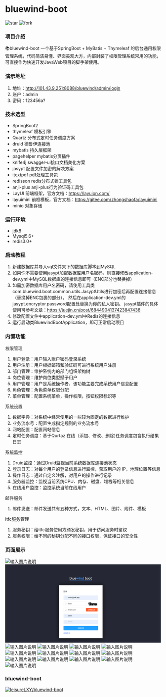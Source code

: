 # bluewind-boot

<a href='https://gitee.com/leisureLXY/bluewind-boot/stargazers'><img src='https://gitee.com/leisureLXY/bluewind-boot/badge/star.svg?theme=dark' alt='star'></img></a>
<a href='https://gitee.com/leisureLXY/bluewind-boot/members'><img src='https://gitee.com/leisureLXY/bluewind-boot/badge/fork.svg?theme=dark' alt='fork'></img></a>

### 项目介绍
📚bluewind-boot 一个基于SpringBoot + MyBatis + Thymeleaf 的后台通用权限管理系统，代码简洁易懂、界面美观大方，内部封装了权限管理系统常用的功能，可直接作为快速开发JavaWeb项目的脚手架使用。

### 演示地址
01.  地址：<a target="_blank" href="http://101.43.9.251:8088/bluewind/admin/login">http://101.43.9.251:8088/bluewind/admin/login</a>
01.  账户：admin
01.  密码：123456a?

### 技术选型
- SpringBoot2
- thymeleaf 模板引擎
- Quartz 分布式定时任务调度方案
- druid 德鲁伊连接池
- mybatis 持久层框架
- pagehelper mybatis分页插件
- knife4j swagger-ui接口文档美化方案
- jasypt 配置文件加密的解决方案
- itextpdf pdf处理工具包
- redisson redis分布式锁工具包
- anji-plus anji-plus行为验证码工具包
- LayUI 前端框架，官方文档：https://layuion.com/
- layuimini 前框模板，官方文档：https://gitee.com/zhongshaofa/layuimini
- minio 对象存储

### 运行环境
- jdk8
- Mysql5.6+
- redis3.0+

### 启动教程

01.  新建数据库并导入sql文件夹下的数据库脚本到MySQL
02.  如果你不需要使用jasypt加密数据库用户名密码，则直接修改application-dev.yml中MySQL数据库的连接信息即可（ENC部分也替换掉）
03.  如需加密数据库用户名密码，请使用工具类com.bluewind.boot.common.utils.JasyptUtils进行加密后再配置连接信息（替换掉ENC包裹的部分），
  然后在application-dev.yml的jasypt.encryptor.password配置处替换为你的私人密钥。
  jasypt插件的具体使用可参考文章：https://juejin.cn/post/6844904137423847438
04.  修改配置文件中application-dev.yml中Redis的连接信息
05.  运行启动类BluewindBootApplication，即可正常启动项目

### 内置功能
权限管理
01.  用户登录：用户输入账户密码登录系统
02.  用户注册：用户根据邮箱和验证码可进行系统用户注册
03.  部门管理：维护系统内的部门组织架构树
04.  岗位管理：维护岗位类型赋予用户
05.  用户管理：用户是系统操作者，该功能主要完成系统用户信息配置
06.  角色管理：角色菜单权限分配
07.  菜单管理：配置系统菜单，操作权限，按钮权限标识等

系统设置
01.  数据字典：对系统中经常使用的一些较为固定的数据进行维护
02.  业务流水号：配置生成指定规则的业务流水号
03.  网站配置：配置网站信息
04.  定时任务调度：基于Qurtaz 在线（添加、修改、删除)任务调度包含执行结果日志

系统监控
01.  Druid监控：通过Druid监视当前系统数据库连接池状态
02.  登录日志：对每个用户的登录信息进行监控，获取用户的 IP，地理位置等信息
03.  操作日志：通过自定义注解，对用户的操作进行记录
04.  服务器监控：监视当前系统CPU、内存、磁盘、堆栈等相关信息
05.  在线用户监控：监控系统当前在线用户

邮件服务
01.  邮件发送：邮件发送共有五种方式，文本、HTML、图片、附件、模板

Itfc服务管理
01.  服务秘钥：给itfc服务使用方颁发秘钥，用于访问服务时鉴权
02.  服务权限：给不同的秘钥分配不同的接口权限，保证接口的安全性


### 页面展示
![输入图片说明](https://images.gitee.com/uploads/images/2021/0928/194325_04527e94_5304908.png "登陆20210928190004.png")
![注册](src/main/resources/static/images/readme/注册.png)
![输入图片说明](https://images.gitee.com/uploads/images/2021/0928/194411_0de6e6c6_5304908.png "行为验证码20210928190124.png")
![输入图片说明](https://images.gitee.com/uploads/images/2021/0928/194428_1d3201e2_5304908.png "用户管理20210928190218.png")
![输入图片说明](https://images.gitee.com/uploads/images/2021/0928/194448_72e9ee18_5304908.png "角色管理20210928190248.png")
![输入图片说明](https://images.gitee.com/uploads/images/2021/0928/194504_5d7c3d7f_5304908.png "菜单管理20210928190323.png")
![输入图片说明](https://images.gitee.com/uploads/images/2021/0928/194552_2ca2b92e_5304908.png "业务流水号20210928190704.png")
![输入图片说明](https://images.gitee.com/uploads/images/2021/0928/194621_db9a1d1b_5304908.png "数据字典20210928190647.png")
![输入图片说明](https://images.gitee.com/uploads/images/2021/0928/194638_6eda7fe8_5304908.png "定时任务20210928190719.png")
![输入图片说明](https://images.gitee.com/uploads/images/2021/0928/194712_6b7724b1_5304908.png "服务器监控20210928190500.png")
![输入图片说明](https://images.gitee.com/uploads/images/2021/0928/194734_e8e855eb_5304908.png "在线用户管理20210928190630.png")
![输入图片说明](https://images.gitee.com/uploads/images/2021/0928/194748_81140ee1_5304908.png "操作日志20210928190425.png")
![输入图片说明](https://images.gitee.com/uploads/images/2021/0928/194808_fc3af25b_5304908.png "Druid监控20210928190607.png")
![输入图片说明](https://images.gitee.com/uploads/images/2021/0928/194821_57606555_5304908.png "服务秘钥20210928190345.png")
![输入图片说明](https://images.gitee.com/uploads/images/2021/0928/194834_97216cc4_5304908.png "服务权限20210928190403.png")
### bluewind-boot

[![leisureLXY/bluewind-boot](https://gitee.com/leisureLXY/bluewind-boot/widgets/widget_card.svg?colors=ffffff,1e252b,323d47,455059,d7deea,99a0ae)](https://gitee.com/leisureLXY/bluewind-boot)

